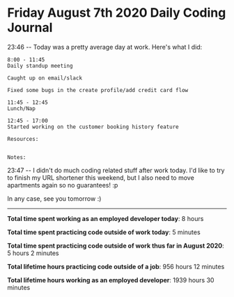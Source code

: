# Friday August 7th 2020 Daily Coding Journal

23:46 -- Today was a pretty average day at work. Here's what I did:

```
8:00 - 11:45
Daily standup meeting

Caught up on email/slack

Fixed some bugs in the create profile/add credit card flow

11:45 - 12:45
Lunch/Nap

12:45 - 17:00
Started working on the customer booking history feature

Resources:


Notes:
```

23:47 -- I didn't do much coding related stuff after work today. I'd like to try to finish my URL shortener this weekend, but I also need to move apartments again so no guarantees! :p

In any case, see you tomorrow :)

---

**Total time spent working as an employed developer today**: 8 hours

**Total time spent practicing code outside of work today**: 5 minutes

**Total time spent practicing code outside of work thus far in August 2020**: 5 hours 2 minutes

**Total lifetime hours practicing code outside of a job**: 956 hours 12 minutes

**Total lifetime hours working as an employed developer**: 1939 hours 30 minutes

